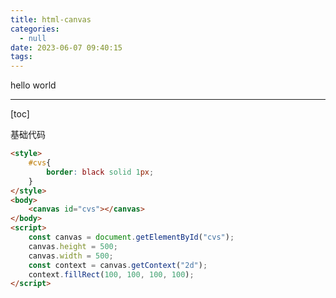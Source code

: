 ```yaml
---
title: html-canvas
categories:
  - null
date: 2023-06-07 09:40:15
tags:
---
```


hello world

---

[toc]

基础代码

```html
<style>
    #cvs{
        border: black solid 1px;
    }
</style>
<body>
    <canvas id="cvs"></canvas>
</body>
<script>
    const canvas = document.getElementById("cvs");
    canvas.height = 500;
    canvas.width = 500;
    const context = canvas.getContext("2d");
    context.fillRect(100, 100, 100, 100);
</script>
```





























